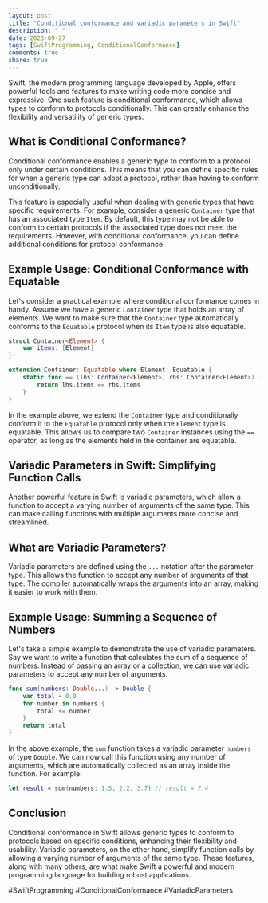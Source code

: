 ```yaml
---
layout: post
title: "Conditional conformance and variadic parameters in Swift"
description: " "
date: 2023-09-27
tags: [SwiftProgramming, ConditionalConformance]
comments: true
share: true
---
```


Swift, the modern programming language developed by Apple, offers powerful tools and features to make writing code more concise and expressive. One such feature is conditional conformance, which allows types to conform to protocols conditionally. This can greatly enhance the flexibility and versatility of generic types.

## What is Conditional Conformance?

Conditional conformance enables a generic type to conform to a protocol only under certain conditions. This means that you can define specific rules for when a generic type can adopt a protocol, rather than having to conform unconditionally.

This feature is especially useful when dealing with generic types that have specific requirements. For example, consider a generic `Container` type that has an associated type `Item`. By default, this type may not be able to conform to certain protocols if the associated type does not meet the requirements. However, with conditional conformance, you can define additional conditions for protocol conformance.

## Example Usage: Conditional Conformance with Equatable

Let's consider a practical example where conditional conformance comes in handy. Assume we have a generic `Container` type that holds an array of elements. We want to make sure that the `Container` type automatically conforms to the `Equatable` protocol when its `Item` type is also equatable.

```swift
struct Container<Element> {
    var items: [Element]
}

extension Container: Equatable where Element: Equatable {
    static func == (lhs: Container<Element>, rhs: Container<Element>) -> Bool {
        return lhs.items == rhs.items
    }
}
```

In the example above, we extend the `Container` type and conditionally conform it to the `Equatable` protocol only when the `Element` type is equatable. This allows us to compare two `Container` instances using the `==` operator, as long as the elements held in the container are equatable.

## Variadic Parameters in Swift: Simplifying Function Calls

Another powerful feature in Swift is variadic parameters, which allow a function to accept a varying number of arguments of the same type. This can make calling functions with multiple arguments more concise and streamlined.

## What are Variadic Parameters?

Variadic parameters are defined using the `...` notation after the parameter type. This allows the function to accept any number of arguments of that type. The compiler automatically wraps the arguments into an array, making it easier to work with them.

## Example Usage: Summing a Sequence of Numbers

Let's take a simple example to demonstrate the use of variadic parameters. Say we want to write a function that calculates the sum of a sequence of numbers. Instead of passing an array or a collection, we can use variadic parameters to accept any number of arguments.

```swift
func sum(numbers: Double...) -> Double {
    var total = 0.0
    for number in numbers {
        total += number
    }
    return total
}
```

In the above example, the `sum` function takes a variadic parameter `numbers` of type `Double`. We can now call this function using any number of arguments, which are automatically collected as an array inside the function. For example:

```swift
let result = sum(numbers: 1.5, 2.2, 3.7) // result = 7.4
```

## Conclusion

Conditional conformance in Swift allows generic types to conform to protocols based on specific conditions, enhancing their flexibility and usability. Variadic parameters, on the other hand, simplify function calls by allowing a varying number of arguments of the same type. These features, along with many others, are what make Swift a powerful and modern programming language for building robust applications.

#SwiftProgramming #ConditionalConformance #VariadicParameters